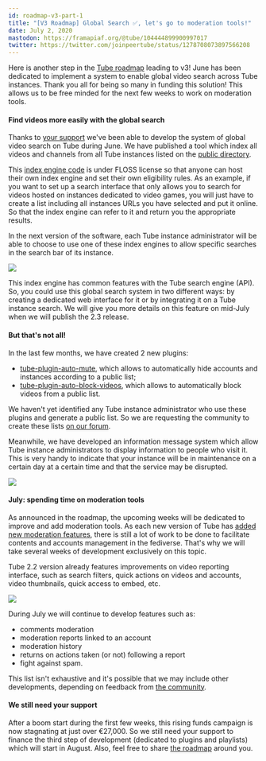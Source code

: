 ```yaml
---
id: roadmap-v3-part-1
title: "[V3 Roadmap] Global Search ✅, let's go to moderation tools!"
date: July 2, 2020
mastodon: https://framapiaf.org/@tube/104444899900997017
twitter: https://twitter.com/joinpeertube/status/1278708073897566208
---
```


Here is another step in the <a href="https://joinpeertube.org/roadmap" target="_blank">Tube roadmap</a> leading to v3! June has been dedicated to implement a system to enable global video search across Tube instances.
Thank you all for being so many in funding this solution! This allows us to be free minded for the next few weeks to work on moderation tools.

<h4 id="roadmap-v3-part-1-find-videos-global-search">Find videos more easily with the global search</h4>

Thanks to <a href="https://joinpeertube.org/roadmap/#support" target="_blank">your support</a> we've been able to develop the system of global video search on Tube during June. We have published a tool which index all videos and channels from all Tube instances listed on the <a href="https://joinpeertube.org/instances#instances-list" target="_blank">public directory</a>.

This <a href="https://framagit.org/framasoft/tube/search-index" target="_blank">index engine code</a> is under FLOSS license so that anyone can host their own index engine and set their own eligibility rules. As an example, if you want to set up a search interface that only allows you to search for videos hosted on instances dedicated to video games, you will just have to create a list including all instances URLs you have selected and put it online. So that the index engine can refer to it and return you the appropriate results.

In the next version of the software, each Tube instance administrator will be able to choose to use one of these index engines to allow specific searches in the search bar of its instance.

![](/img/news/roadmap-v3-part-1/en/index-search.png)

This index engine has common features with the Tube search engine (API). So, you could use this global search system in two different ways: by creating a dedicated web interface for it or by integrating it on a Tube instance search. We will give you more details on this feature on mid-July when we will publish the 2.3 release.

#### But that's not all!

In the last few months, we have created 2 new plugins:

- <a target="_blank" href="https://framagit.org/framasoft/tube/official-plugins/-/tree/master/tube-plugin-auto-mute">tube-plugin-auto-mute</a>, which allows to automatically hide accounts and instances according to a public list;
- <a target="_blank" href="https://framagit.org/framasoft/tube/official-plugins/-/tree/master/tube-plugin-auto-block-videos">tube-plugin-auto-block-videos</a>, which allows to automatically block videos from a public list.

We haven't yet identified any Tube instance administrator who use these plugins and generate a public list. So we are requesting the community to create these lists <a target="_blank" href="https://framacolibri.org/t/lists-for-plugin-auto-block-videos-plugin-auto-mute/8484">on our forum</a>.

Meanwhile, we have developed an information message system which allow Tube instance administrators to display information to people who visit it. This is very handy to indicate that your instance will be in maintenance on a certain day at a certain time and that the service may be disrupted.

![](/img/news/roadmap-v3-part-1/en/broadcast-message.png)

#### July: spending time on moderation tools

As announced in the roadmap, the upcoming weeks will be dedicated to improve and add moderation tools. As each new version of Tube has [added new moderation features](https://joinpeertube.org/faq#tube-developers-did-not-add-moderation-tools), there is still a lot of work to be done to facilitate contents and accounts management in the fediverse. That's why we will take several weeks of development exclusively on this topic.

Tube 2.2 version already features improvements on video reporting interface, such as search filters, quick actions on videos and accounts, video thumbnails, quick access to embed, etc.

![](/img/news/roadmap-v3-part-1/en/moderation.jpg)

During July we will continue to develop features such as:

- comments moderation
- moderation reports linked to an account
- moderation history
- returns on actions taken (or not) following a report
- fight against spam.

This list isn't exhaustive and it's possible that we may include other developments, depending on feedback from [the community](https://github.com/Chocobozzz/Tube/labels/Component%3A%20Moderation%20%3Agodmode%3A).

#### We still need your support

After a boom start during the first few weeks, this rising funds campaign is now stagnating at just over €27,000. So we still need your support to finance the third step of development (dedicated to plugins and playlists) which will start in August. Also, feel free to share [the roadmap](https://joinpeertube.org/roadmap/) around you.
